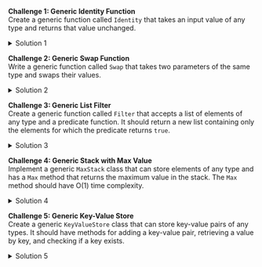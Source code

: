 **Challenge 1: Generic Identity Function**  
Create a generic function called `Identity` that takes an input value of any type and returns that value unchanged.

<details>
<summary>Solution 1</summary>

```csharp
public static T Identity<T>(T input)
{
    return input;
}
```
</details>

**Challenge 2: Generic Swap Function**  
Write a generic function called `Swap` that takes two parameters of the same type and swaps their values.

<details>
<summary>Solution 2</summary>

```csharp
public static void Swap<T>(ref T a, ref T b)
{
    T temp = a;
    a = b;
    b = temp;
}
```
</details>

**Challenge 3: Generic List Filter**  
Create a generic function called `Filter` that accepts a list of elements of any type and a predicate function. It should return a new list containing only the elements for which the predicate returns `true`.

<details>
<summary>Solution 3</summary>

```csharp
public static List<T> Filter<T>(List<T> list, Func<T, bool> predicate)
{
    List<T> filteredList = new List<T>();
    foreach (T item in list)
    {
        if (predicate(item))
        {
            filteredList.Add(item);
        }
    }
    return filteredList;
}
```
</details>

**Challenge 4: Generic Stack with Max Value**  
Implement a generic `MaxStack` class that can store elements of any type and has a `Max` method that returns the maximum value in the stack. The `Max` method should have O(1) time complexity.

<details>
<summary>Solution 4</summary>

```csharp
public class MaxStack<T> where T : IComparable<T>
{
    private Stack<T> stack = new Stack<T>();
    private Stack<T> maxStack = new Stack<T>();

    public void Push(T item)
    {
        stack.Push(item);

        if (maxStack.Count == 0 || item.CompareTo(maxStack.Peek()) >= 0)
        {
            maxStack.Push(item);
        }
    }

    public T Pop()
    {
        if (stack.Count == 0)
        {
            throw new InvalidOperationException("Stack is empty");
        }

        T poppedItem = stack.Pop();

        if (poppedItem.Equals(maxStack.Peek()))
        {
            maxStack.Pop();
        }

        return poppedItem;
    }

    public T Max()
    {
        if (maxStack.Count == 0)
        {
            throw new InvalidOperationException("Stack is empty");
        }

        return maxStack.Peek();
    }
}
```
</details>

**Challenge 5: Generic Key-Value Store**  
Create a generic `KeyValueStore` class that can store key-value pairs of any types. It should have methods for adding a key-value pair, retrieving a value by key, and checking if a key exists.

<details>
<summary>Solution 5</summary>

```csharp
public class KeyValueStore<TKey, TValue>
{
    private Dictionary<TKey, TValue> store = new Dictionary<TKey, TValue>();

    public void Add(TKey key, TValue value)
    {
        store[key] = value;
    }

    public TValue Get(TKey key)
    {
        if (store.TryGetValue(key, out TValue value))
        {
            return value;
        }
        throw new KeyNotFoundException($"Key '{key}' not found");
    }

    public bool ContainsKey(TKey key)
    {
        return store.ContainsKey(key);
    }
}
```
</details>
